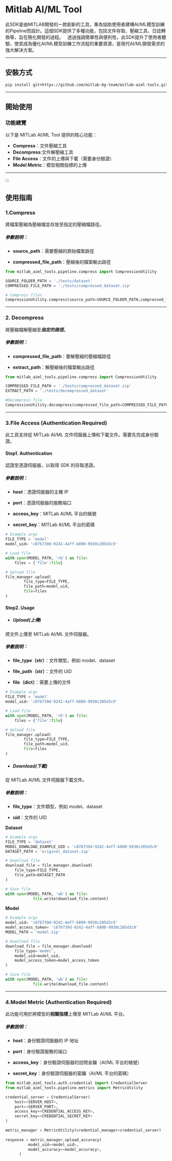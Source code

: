 #  Mitlab AI/ML Tool
此SDK是由MITLAB開發的一款創新的工具，專為協助使用者建構AI/ML模型訓練的Pipeline而設計。這個SDK提供了多種功能，包括文件存取、壓縮工具、日誌轉換等，旨在簡化開發的過程。
&nbsp;
透過強調簡單性與便利性，此SDK提升了使用者體驗，使其成為優化AI/ML模型訓練工作流程的重要資源，是現代AI/ML開發需求的強大解決方案。

---

## 安裝方式

```bash
pip install git+https://github.com/mitlab-6g-team/mitlab-aiml-tools.git
```

---

## 開始使用

### 功能總覽
以下是 MITLab AI/ML Tool 提供的核心功能：

* **Compress**：文件壓縮工具
* **Decompress**:文件解壓縮工具
* **File Access**：文件的上傳與下載（需要身份驗證）
* **Model Metric**：模型相關指標的上傳
  
---

:::
## 使用指南

### 1.Compress
將檔案壓縮為壓縮檔並存放至指定的壓縮檔路徑。

##### 參數說明：
- **source_path**：需要壓縮的原始檔案路徑

- **compressed_file_path**：壓縮後的檔案輸出路徑


```python
from mitlab_aiml_tools.pipeline.compress import CompressionUtility

SOURCE_FOLDER_PATH = './tests/dataset'
COMPRESSED_FILE_PATH = './tests/compressed_dataset.zip'

# Compress files
CompressionUtility.compress(source_path=SOURCE_FOLDER_PATH,compressed_file_path=COMPRESSED_FILE_PATH)
```

---

### 2. Decompress
將壓縮檔解壓縮至***指定的路徑***。

##### 參數說明：
- **compressed_file_path**：要解壓縮的壓縮檔路徑

- **extract_path**：解壓縮後的檔案輸出路徑

```python
from mitlab_aiml_tools.pipeline.compress import CompressionUtility

COMPRESSED_FILE_PATH = './tests/compressed_dataset.zip'
EXTRACT_PATH = './tests/decompressed_dataset'

#Decompress file
CompressionUtility.decompress(compressed_file_path=COMPRESSED_FILE_PATH,extract_path=EXTRACT_PATH)
```

---

### 3.File Access (Authentication Required)
此工具支持從 MITLab AI/ML 文件伺服器上傳和下載文件。需要先完成身份驗證。

#### Step1. Authentication
認證至憑證伺服器，以取得 SDK 的存取憑證。

##### 參數說明：
- **host**：憑證伺服器的主機 IP

- **port**：憑證伺服器的服務端口

- **access_key**：MITLab AI/ML 平台的帳號

- **secret_key**：MITLab AI/ML 平台的密碼

```python
# Example args
FILE_TYPE = 'model'
model_uid= 'c876739d-9242-4aff-b800-9930c205d3c9'

# Load file
with open(MODEL_PATH, 'rb') as file:
	files = {'file':file}

# Upload file
file_manager.upload(
        file_type=FILE_TYPE,
        file_path=model_uid,
        file=files
)
```

#### Step2. Usage

* ##### Upload(上傳)
將文件上傳至 MITLab AI/ML 文件伺服器。

##### 參數說明：
- **file_type（str）**：文件類型，例如 model、dataset

- **file_path（str）**：文件的 UID

- **file（dict）**：需要上傳的文件

```python
# Example args
FILE_TYPE = 'model'
model_uid= 'c876739d-9242-4aff-b800-9930c205d3c9'

# Load file
with open(MODEL_PATH, 'rb') as file:
	files = {'file':file}

# Upload file
file_manager.upload(
        file_type=FILE_TYPE,
        file_path=model_uid,
        file=files
)
```

* ##### Download(下載)
從 MITLab AI/ML 文件伺服器下載文件。

##### 參數說明：
- **file_type**：文件類型，例如 model、dataset

- **uid**：文件的 UID

**Dataset**

```python
# Example args
FILE_TYPE = 'dataset'
MODEL_DOWNLOAD_EXAMPLE_UID = 'c876739d-9242-4aff-b800-9930c205d3c9'
DATASET_PATH = 'original_dataset.zip'

# Download file
download_file = file_manager.download(
	file_type=FILE_TYPE,
	file_path=DATASET_PATH 
)

# Save file
with open(MODEL_PATH, 'wb') as file:
            file.write(download_file.content)
```

**Model**

```python
# Example args
model_uid= 'c876739d-9242-4aff-b800-9930c205d3c9'
model_access_token= 'c876739d-9242-4aff-b800-9930c205d3c9'
MODEL_PATH = 'model.zip'

# Download file
download_file = file_manager.download(
	file_type='model',
	model_uid=model_uid,
	model_access_token=model_access_token
)

# Save file
with open(MODEL_PATH, 'wb') as file:
            file.write(download_file.content)
```

---

### 4.Model Metric (Authentication Required)
此功能可用於將模型的**相關指標**上傳至 MITLab AI/ML 平台。

##### 參數說明：
- **host**：身份驗證伺服器的 IP 地址

- **port**：身份驗證服務的端口

- **access_key**：身份驗證伺服器的訪問金鑰（AI/ML 平台的帳號）

- **secret_key**：身份驗證伺服器的密鑰（AI/ML 平台的密碼）

```python
from mitlab_aiml_tools.auth.credential import CredentialServer
from mitlab_aiml_tools.pipeline.metrics import MetricUtility

credential_server = CredentialServer(
    host=<SERVER_HOST>,
    port=<SERVER_PORT>,
    access_key=<CREDENTIAL_ACCESS_KEY>,
    secret_key=<CREDENTIAL_SECRET_KEY>
)

metric_manager = MetricUtility(credential_manager=credential_server)
 
response = metric_manager.upload_accuracy(
          model_uid=<model_uid>,
          model_accuracy=<model_accuracy>,
      )
```
